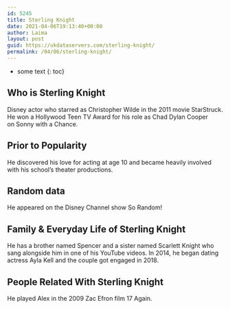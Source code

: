 ```yaml
---
id: 5245
title: Sterling Knight
date: 2021-04-06T19:13:40+00:00
author: Laima
layout: post
guid: https://ukdataservers.com/sterling-knight/
permalink: /04/06/sterling-knight/
---
```


* some text
{: toc}


## Who is Sterling Knight
                  
                  
                  
Disney actor who starred as Christopher Wilde in the 2011 movie StarStruck. He won a Hollywood Teen TV Award for his role as Chad Dylan Cooper on Sonny with a Chance.
                  
              
            
              
            
                
                
                
## Prior to Popularity
                  
                  
                  
He discovered his love for acting at age 10 and became heavily involved with his school&#8217;s theater productions. 
                  
              
            
              
            
                
                
                
## Random data
                  
                  
                  
He appeared on the Disney Channel show So Random!
                  
              
            
              
            
                
                
                
## Family & Everyday Life of Sterling Knight
                  
                  
                  
He has a brother named Spencer and a sister named Scarlett Knight who sang alongside him in one of his YouTube videos. In 2014, he began dating actress Ayla Kell and the couple got engaged in 2018. 
                  
              
            
              
            
                
                
                
## People Related With Sterling Knight
                  
                  
                  
He played Alex in the 2009 Zac Efron film 17 Again.
                  
              
            
              
            
                
              
            
              
              
            
            
              
            
          
          
          